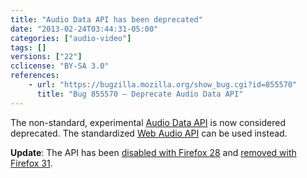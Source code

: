 ```yaml
---
title: "Audio Data API has been deprecated"
date: "2013-02-24T03:44:31-05:00"
categories: ["audio-video"]
tags: []
versions: ["22"]
cclicense: "BY-SA 3.0"
references:
    - url: "https://bugzilla.mozilla.org/show_bug.cgi?id=855570"
      title: "Bug 855570 – Deprecate Audio Data API"
---
```

The non-standard, experimental [Audio Data API](https://developer.mozilla.org/en-US/docs/Introducing_the_Audio_API_Extension) is now considered deprecated. The standardized [Web Audio API](https://developer.mozilla.org/en-US/docs/Web_Audio_API) can be used instead.

**Update**: The API has been [disabled with Firefox 28](https://www.fxsitecompat.com/en-CA/docs/2013/audio-data-api-has-been-disabled/) and [removed with Firefox 31](https://www.fxsitecompat.com/en-CA/docs/2014/audio-data-api-has-been-removed/).
